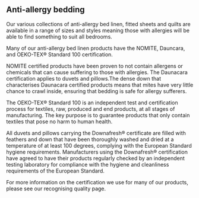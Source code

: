 ## Anti-allergy bedding

Our various collections of anti-allergy bed linen, fitted sheets and quilts are available in a range of sizes and styles meaning those with allergies will be able to find something to suit all bedrooms.

Many of our anti-allergy bed linen products have the NOMITE, Dauncara, and OEKO-TEX® Standard 100 certification.

NOMITE certified products have been proven to not contain allergens or chemicals that can cause suffering to those with allergies. The Daunacara certification applies to duvets and pillows.The dense down that characterises Daunacara certified products means that mites have very little chance to crawl inside, ensuring that bedding is safe for allergy sufferers.

The OEKO-TEX® Standard 100 is an independent test and certification process for textiles, raw, produced and end products, at all stages of manufacturing. The key purpose is to guarantee products that only contain textiles that pose no harm to human health. 

All duvets and pillows carrying the Downafresh® certificate are filled with feathers and down that have been thoroughly washed and dried at a temperature of at least 100 degrees, complying with the European Standard hygiene requirements. Manufacturers using the Downafresh® certification have agreed to have their products regularly checked by an independent testing laboratory for compliance with the hygiene and cleanliness requirements of the European Standard.

For more information on the certification we use for many of our products, please see our recognising quality page.